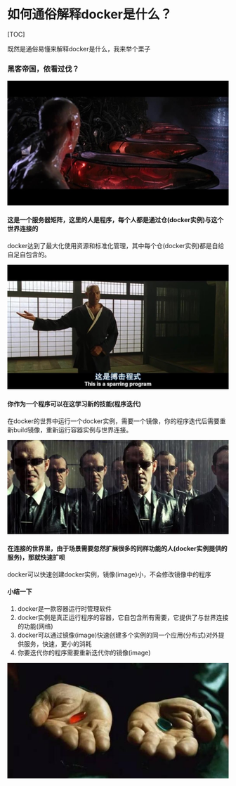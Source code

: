 # 如何通俗解释docker是什么？

[TOC]


既然是通俗易懂来解释docker是什么，我来举个栗子

### 黑客帝国，侬看过伐？
![](image/w1.jpg)

#### 这是一个服务器矩阵，这里的人是程序，每个人都是通过仓(docker实例)与这个世界连接的

docker达到了最大化使用资源和标准化管理，其中每个仓(docker实例)都是自给自足自包含的。

![](image/w4.jpg)

#### 你作为一个程序可以在这学习新的技能(程序迭代)

在docker的世界中运行一个docker实例，需要一个镜像，你的程序迭代后需要重新build镜像，重新运行容器实例与世界连接。


![](image/w2.jpg)

#### 在连接的世界里，由于场景需要忽然扩展很多的同样功能的人(docker实例提供的服务)，那就快速扩呗

docker可以快速创建docker实例，镜像(image)小，不会修改镜像中的程序

#### 小结一下

1. docker是一款容器运行时管理软件
2. docker实例是真正运行程序的容器，它自包含所有需要，它提供了与世界连接的功能(网络)
3. docker可以通过镜像(image)快速创建多个实例的同一个应用(分布式)对外提供服务，快速，更小的消耗
4. 你要迭代你的程序需要重新迭代你的镜像(image)

![你要试试吗？](image/w3.jpg)


